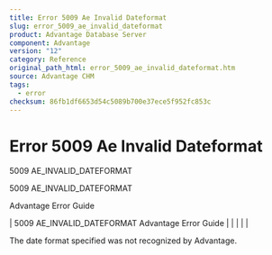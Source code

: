 ```yaml
---
title: Error 5009 Ae Invalid Dateformat
slug: error_5009_ae_invalid_dateformat
product: Advantage Database Server
component: Advantage
version: "12"
category: Reference
original_path_html: error_5009_ae_invalid_dateformat.htm
source: Advantage CHM
tags:
  - error
checksum: 86fb1df6653d54c5089b700e37ece5f952fc853c
---
```


# Error 5009 Ae Invalid Dateformat

5009 AE\_INVALID\_DATEFORMAT

5009 AE\_INVALID\_DATEFORMAT

Advantage Error Guide

| 5009 AE\_INVALID\_DATEFORMAT  Advantage Error Guide |  |  |  |  |

The date format specified was not recognized by Advantage.

